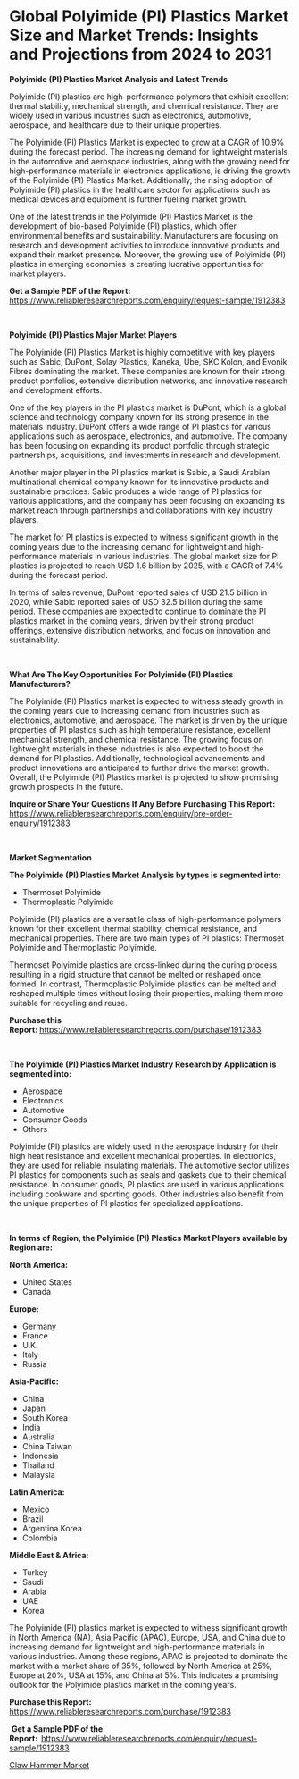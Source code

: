 <p><h1>Global Polyimide (PI) Plastics Market Size and Market Trends: Insights and Projections from 2024 to 2031</h1></p><p><strong>Polyimide (PI) Plastics Market Analysis and Latest Trends</strong></p>
<p><p>Polyimide (PI) plastics are high-performance polymers that exhibit excellent thermal stability, mechanical strength, and chemical resistance. They are widely used in various industries such as electronics, automotive, aerospace, and healthcare due to their unique properties.</p><p>The Polyimide (PI) Plastics Market is expected to grow at a CAGR of 10.9% during the forecast period. The increasing demand for lightweight materials in the automotive and aerospace industries, along with the growing need for high-performance materials in electronics applications, is driving the growth of the Polyimide (PI) Plastics Market. Additionally, the rising adoption of Polyimide (PI) plastics in the healthcare sector for applications such as medical devices and equipment is further fueling market growth.</p><p>One of the latest trends in the Polyimide (PI) Plastics Market is the development of bio-based Polyimide (PI) plastics, which offer environmental benefits and sustainability. Manufacturers are focusing on research and development activities to introduce innovative products and expand their market presence. Moreover, the growing use of Polyimide (PI) plastics in emerging economies is creating lucrative opportunities for market players.</p></p>
<p><strong>Get a Sample PDF of the Report:&nbsp;</strong> <a href="https://www.reliableresearchreports.com/enquiry/request-sample/1912383">https://www.reliableresearchreports.com/enquiry/request-sample/1912383</a></p>
<p>&nbsp;</p>
<p><strong>Polyimide (PI) Plastics Major Market Players</strong></p>
<p><p>The Polyimide (PI) Plastics Market is highly competitive with key players such as Sabic, DuPont, Solay Plastics, Kaneka, Ube, SKC Kolon, and Evonik Fibres dominating the market. These companies are known for their strong product portfolios, extensive distribution networks, and innovative research and development efforts.</p><p>One of the key players in the PI plastics market is DuPont, which is a global science and technology company known for its strong presence in the materials industry. DuPont offers a wide range of PI plastics for various applications such as aerospace, electronics, and automotive. The company has been focusing on expanding its product portfolio through strategic partnerships, acquisitions, and investments in research and development.</p><p>Another major player in the PI plastics market is Sabic, a Saudi Arabian multinational chemical company known for its innovative products and sustainable practices. Sabic produces a wide range of PI plastics for various applications, and the company has been focusing on expanding its market reach through partnerships and collaborations with key industry players.</p><p>The market for PI plastics is expected to witness significant growth in the coming years due to the increasing demand for lightweight and high-performance materials in various industries. The global market size for PI plastics is projected to reach USD 1.6 billion by 2025, with a CAGR of 7.4% during the forecast period.</p><p>In terms of sales revenue, DuPont reported sales of USD 21.5 billion in 2020, while Sabic reported sales of USD 32.5 billion during the same period. These companies are expected to continue to dominate the PI plastics market in the coming years, driven by their strong product offerings, extensive distribution networks, and focus on innovation and sustainability.</p></p>
<p>&nbsp;</p>
<p><strong>What Are The Key Opportunities For Polyimide (PI) Plastics Manufacturers?</strong></p>
<p><p>The Polyimide (PI) Plastics market is expected to witness steady growth in the coming years due to increasing demand from industries such as electronics, automotive, and aerospace. The market is driven by the unique properties of PI plastics such as high temperature resistance, excellent mechanical strength, and chemical resistance. The growing focus on lightweight materials in these industries is also expected to boost the demand for PI plastics. Additionally, technological advancements and product innovations are anticipated to further drive the market growth. Overall, the Polyimide (PI) Plastics market is projected to show promising growth prospects in the future.</p></p>
<p><strong>Inquire or Share Your Questions If Any Before Purchasing This Report:</strong> <a href="https://www.reliableresearchreports.com/enquiry/pre-order-enquiry/1912383">https://www.reliableresearchreports.com/enquiry/pre-order-enquiry/1912383</a></p>
<p>&nbsp;</p>
<p><strong>Market Segmentation</strong></p>
<p><strong>The Polyimide (PI) Plastics Market Analysis by types is segmented into:</strong></p>
<p><ul><li>Thermoset Polyimide</li><li>Thermoplastic Polyimide</li></ul></p>
<p><p>Polyimide (PI) plastics are a versatile class of high-performance polymers known for their excellent thermal stability, chemical resistance, and mechanical properties. There are two main types of PI plastics: Thermoset Polyimide and Thermoplastic Polyimide. </p><p>Thermoset Polyimide plastics are cross-linked during the curing process, resulting in a rigid structure that cannot be melted or reshaped once formed. In contrast, Thermoplastic Polyimide plastics can be melted and reshaped multiple times without losing their properties, making them more suitable for recycling and reuse.</p></p>
<p><strong>Purchase this Report:&nbsp;</strong><a href="https://www.reliableresearchreports.com/purchase/1912383">https://www.reliableresearchreports.com/purchase/1912383</a></p>
<p>&nbsp;</p>
<p><strong>The Polyimide (PI) Plastics Market Industry Research by Application is segmented into:</strong></p>
<p><ul><li>Aerospace</li><li>Electronics</li><li>Automotive</li><li>Consumer Goods</li><li>Others</li></ul></p>
<p><p>Polyimide (PI) plastics are widely used in the aerospace industry for their high heat resistance and excellent mechanical properties. In electronics, they are used for reliable insulating materials. The automotive sector utilizes PI plastics for components such as seals and gaskets due to their chemical resistance. In consumer goods, PI plastics are used in various applications including cookware and sporting goods. Other industries also benefit from the unique properties of PI plastics for specialized applications.</p></p>
<p>&nbsp;</p>
<p><strong>In terms of Region, the Polyimide (PI) Plastics Market Players available by Region are:</strong></p>
<p>
    <p> <strong> North America: </strong>
        <ul>
            <li>United States</li>
            <li>Canada</li>
        </ul>
        </p> 
    <p> <strong> Europe: </strong>
        <ul>
            <li>Germany</li>
            <li>France</li>
            <li>U.K.</li>
            <li>Italy</li>
            <li>Russia</li>
        </ul>
        </p> 
    <p> <strong> Asia-Pacific: </strong>
        <ul>
            <li>China</li>
            <li>Japan</li>
            <li>South Korea</li>
            <li>India</li>
            <li>Australia</li>
            <li>China Taiwan</li>
            <li>Indonesia</li>
            <li>Thailand</li>
            <li>Malaysia</li>
        </ul>
        </p> 
    <p> <strong> Latin America: </strong>
        <ul>
            <li>Mexico</li>
            <li>Brazil</li>
            <li>Argentina Korea</li>
            <li>Colombia</li>
        </ul>
        </p> 
    <p> <strong> Middle East & Africa: </strong>
        <ul>
            <li>Turkey</li>
            <li>Saudi</li>
            <li>Arabia</li>
            <li>UAE</li>
            <li>Korea</li>
        </ul>
    </p>
    </p>
<p><p>The Polyimide (PI) plastics market is expected to witness significant growth in North America (NA), Asia Pacific (APAC), Europe, USA, and China due to increasing demand for lightweight and high-performance materials in various industries. Among these regions, APAC is projected to dominate the market with a market share of 35%, followed by North America at 25%, Europe at 20%, USA at 15%, and China at 5%. This indicates a promising outlook for the Polyimide plastics market in the coming years.</p></p>
<p><strong>Purchase this Report: </strong><a href="https://www.reliableresearchreports.com/purchase/1912383">https://www.reliableresearchreports.com/purchase/1912383</a></p>
<p>&nbsp;<strong>Get a Sample PDF of the Report:&nbsp;&nbsp;</strong><a href="https://www.reliableresearchreports.com/enquiry/request-sample/1912383">https://www.reliableresearchreports.com/enquiry/request-sample/1912383</a></p>
<p><strong></strong></p>
<p><p><a href="https://invited-way-688.notion.site/Claw-Hammer-Market-Size-and-Growth-Market-Segmentation-Regional-and-Country-Breakdowns-and-Market-aa25544365864c249fc73ffe9ca164b2">Claw Hammer Market</a></p></p>
